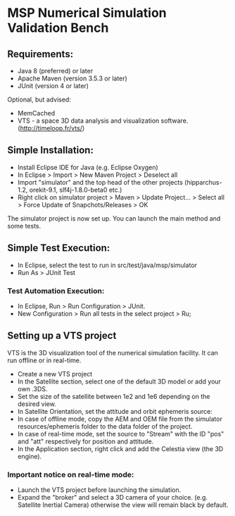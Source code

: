 # MSP Numerical Simulation Validation Bench

## Requirements:
- Java 8 (preferred) or later
- Apache Maven (version 3.5.3 or later) 
- JUnit (version 4 or later)

Optional, but advised:
- MemCached
- VTS - a space 3D data analysis and visualization software. (http://timeloop.fr/vts/)

## Simple Installation:
- Install Eclipse IDE for Java (e.g. Eclipse Oxygen)
- In Eclipse > Import > New Maven Project > Deselect all
- Import "simulator" and the top head of the other projects (hipparchus-1.2, orekit-9.1, slf4j-1.8.0-beta0 etc.)
- Right click on simulator project > Maven > Update Project... > Select all > Force Update of Snapchots/Releases > OK

The simulator project is now set up. You can launch the main method and some tests.

## Simple Test Execution:
- In Eclipse, select the test to run in src/test/java/msp/simulator
- Run As > JUnit Test

### Test Automation Execution:
- In Eclipse, Run > Run Configuration > JUnit.
- New Configuration > Run all tests in the select project > Ru;

## Setting up a VTS project
VTS is the 3D visualization tool of the numerical simulation facility. It can run offline or in real-time.
- Create a new VTS project
- In the Satellite section, select one of the default 3D model or add your own .3DS.
- Set the size of the satellite between 1e2 and 1e6 depending on the desired view.
- In Satellite Orientation, set the attitude and orbit ephemeris source:
 - In case of offline mode, copy the AEM and OEM file from the simulator resources/ephemeris folder to the data folder of the project.
 - In case of real-time mode, set the source to "Stream" with the ID "pos" and "att" respectively for position and attitude.
- In the Application section, right click and add the Celestia view (the 3D engine).

### Important notice on real-time mode:
- Launch the VTS project before launching the simulation.
- Expand the "broker" and select a 3D camera of your choice. (e.g. Satellite Inertial Camera) otherwise the view will remain black by default.